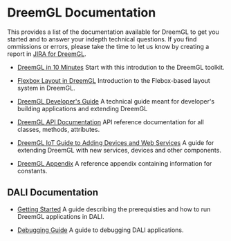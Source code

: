 # DreemGL Documentation

This provides a list of the documentation available for DreemGL to get
you started and to answer your indepth technical questions. If you
find ommissions or errors, please take the time to let us know by
creating a report in [JIRA for DreemGL](https://dreem2.atlassian.net).

* [DreemGL in 10
  Minutes](https://github.com/dreemproject/dreemgl/blob/master/docs/guides/dreem_in_10/README.md)
  Start with this introdution to the DreemGL toolkit.

* [Flexbox Layout in
  DreemGL](https://github.com/dreemproject/dreemgl/blob/master/docs/guides/flexbox/README.md)
  Introduction to the Flebox-based layout system in DreemGL.

* [DreemGL Developer's
Guide](https://github.com/dreemproject/dreemgl/blob/master/docs/developer_guide/README.md)
  A technical guide meant for developer's building applications and
  extending DreemGL

* [DreemGL API
  Documentation](http://dreemproject.github.io/dreemgl/docs/api/index.html)
  API reference documentation for all classes, methods,
  attributes.

* [DreemGL IoT Guide to Adding Devices and Web
  Services](https://github.com/dreemproject/dreemgl/blob/master/examples/guide/README.md)
A guide for extending DreemGL with new services, devices and other components. 

* [DreemGL
  Appendix](https://github.com/dreemproject/dreemgl/blob/master/docs/guides/appendix/README.md)
  A reference appendix containing information for constants.


## DALI Documentation
* [Getting Started](https://github.com/dreemproject/dreemgl/blob/master/docs/dali/dali_getting_started.md)
A guide describing the prerequisties and how to run DreemGL applications in DALI.

* [Debugging Guide](https://github.com/dreemproject/dreemgl/blob/master/docs/dali/dali_debugging.md)
A guide to debugging DALI applications.
